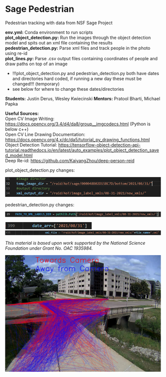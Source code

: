 # Sage Pedestrian
Pedestrian tracking with data from NSF Sage Project

**env.yml:** Conda environment to run scripts  
**plot_object_detection.py:** Run the images through the object detection model and spits out an xml file containing the results  
**pedestrian_detection.py:** Parse xml files and track people in the photo using re-id  
**plot_lines.py:** Parse .csv output files containing coordinates of people and draw paths on top of an image 


- !!!plot_object_detection.py and pedestrian_detection.py both have dates and directories hard coded, if running a new day these must be changed!!! (temporary)
- see below for where to change these dates/directories

**Students:** Justin Derus, Wesley Kwiecinski
**Mentors:** Pratool Bharti, Michael Papka

**Useful Sources:**  
Open CV Image Writing: https://docs.opencv.org/3.4/d4/da8/group__imgcodecs.html (Python is below c++)  
Open CV Line Drawing Documentation: https://docs.opencv.org/4.x/dc/da5/tutorial_py_drawing_functions.html  
Object Detection Tutorial: https://tensorflow-object-detection-api-tutorial.readthedocs.io/en/latest/auto_examples/plot_object_detection_saved_model.html  
Deep Re-id: https://github.com/KaiyangZhou/deep-person-reid  


plot_object_detection.py changes:



![alt text](https://github.com/ddiLab/SagePedestrian/blob/main/sample_images/plot_object_detection1.PNG?raw=true)

pedestrian_detection.py changes:



![alt text](https://github.com/ddiLab/SagePedestrian/blob/main/sample_images/pedestrian_detection1.PNG?raw=true)

![alt text](https://github.com/ddiLab/SagePedestrian/blob/main/sample_images/pedestrian_detection2.PNG?raw=true)
![alt text](https://github.com/ddiLab/SagePedestrian/blob/main/sample_images/pedestrian_detection3.PNG?raw=true)


*This material is based upon work supported by the National Science Foundation under Grant No. OAC 1935984.*



![alt text](https://github.com/ddiLab/sagePedestrian/blob/main/line_result.jpg?raw=true)
